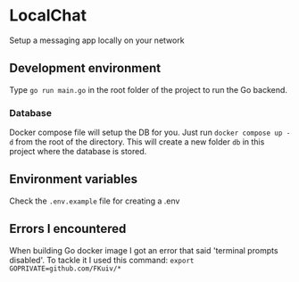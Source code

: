 # LocalChat

Setup a messaging app locally on your network

## Development environment

Type `go run main.go` in the root folder of the project to run the Go backend.

### Database

Docker compose file will setup the DB for you. Just run `docker compose up -d` from the root of the directory. This will create a new folder `db` in this project where the database is stored.

## Environment variables

Check the `.env.example` file for creating a .env

## Errors I encountered

When building Go docker image I got an error that said 'terminal prompts disabled'.
To tackle it I used this command: `export GOPRIVATE=github.com/FKuiv/*`
